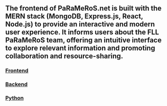 ## The frontend of PaRaMeRoS.net is built with the MERN stack (MongoDB, Express.js, React, Node.js) to provide an interactive and modern user experience. It informs users about the FLL PaRaMeRoS team, offering an intuitive interface to explore relevant information and promoting collaboration and resource-sharing.

### [Frontend](https://github.com/CoolerTyp99/PaRaMeRoS-Frontend)
### [Backend](https://github.com/CoolerTyp99/PaRaMeRoS-Backend)
### [Python](https://github.com/PaRaMeRoS/PaRaMeRoS-Python)
